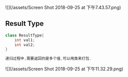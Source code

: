 ![](/assets/Screen Shot 2018-09-25 at 下午7.43.57.png)

## Result Type

```java
class ResultType{
    int val1;
    int val2;
}

递归过程中,需要返回的是多个值,可以用类来打包.
```

![](/assets/Screen Shot 2018-09-25 at 下午11.32.29.png)

